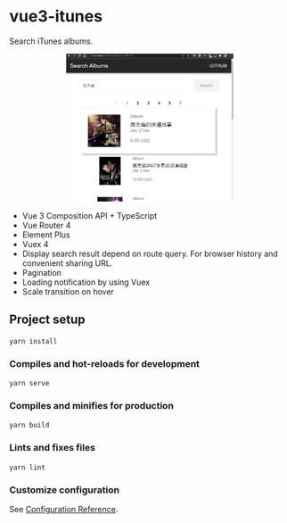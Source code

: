 # vue3-itunes

Search iTunes albums.

<p align="center">
  <img src="screenshot/screenshot.png" width="300">
</p>

- Vue 3 Composition API + TypeScript
- Vue Router 4
- Element Plus
- Vuex 4
- Display search result depend on route query. For browser history and convenient sharing URL.
- Pagination
- Loading notification by using Vuex
- Scale transition on hover

## Project setup

```
yarn install
```

### Compiles and hot-reloads for development

```
yarn serve
```

### Compiles and minifies for production

```
yarn build
```

### Lints and fixes files

```
yarn lint
```

### Customize configuration

See [Configuration Reference](https://cli.vuejs.org/config/).
